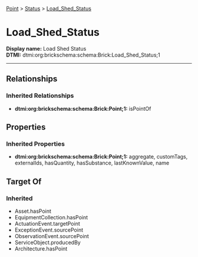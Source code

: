 [Point](../../Point.md) > [Status](../Status.md) > [Load_Shed_Status](.)
# Load_Shed_Status

**Display name:** Load Shed Status<br />
**DTMI:** dtmi:org:brickschema:schema:Brick:Load_Shed_Status;1

---
## Relationships
### Inherited Relationships
* **dtmi:org:brickschema:schema:Brick:Point;1:** isPointOf
## Properties
### Inherited Properties
* **dtmi:org:brickschema:schema:Brick:Point;1:** aggregate, customTags, externalIds, hasQuantity, hasSubstance, lastKnownValue, name
## Target Of
### Inherited
* Asset.hasPoint
* EquipmentCollection.hasPoint
* ActuationEvent.targetPoint
* ExceptionEvent.sourcePoint
* ObservationEvent.sourcePoint
* ServiceObject.producedBy
* Architecture.hasPoint
